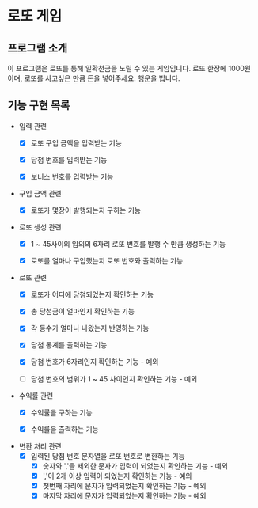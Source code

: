 # 로또 게임

## 프로그램 소개
이 프로그램은 로또를 통해 일확천금을 노릴 수 있는 게임입니다.
로또 한장에 1000원이며, 로또를 사고싶은 만큼 돈을 넣어주세요.
행운을 빕니다.

## 기능 구현 목록
- 입력 관련
  - [x] 로또 구입 금액을 입력받는 기능
  - [x] 당첨 번호를 입력받는 기능
  - [x] 보너스 번호를 입력받는 기능


- 구입 금액 관련
  - [x] 로또가 몇장이 발행되는지 구하는 기능


- 로또 생성 관련
  - [x] 1 ~ 45사이의 임의의 6자리 로또 번호를 발행 수 만큼 생성하는 기능
  - [x] 로또를 얼마나 구입했는지 로또 번호와 출력하는 기능


- 로또 관련
  - [x] 로또가 어디에 당첨되었는지 확인하는 기능
  - [x] 총 당첨금이 얼마인지 확인하는 기능
  - [x] 각 등수가 얼마나 나왔는지 반영하는 기능
  - [x] 당첨 통계를 출력하는 기능
  - [x] 당첨 번호가 6자리인지 확인하는 기능 - 예외
  - [ ] 당첨 번호의 범위가 1 ~ 45 사이인지 확인하는 기능 - 예외


- 수익률 관련
  - [x] 수익률을 구하는 기능
  - [x] 수익률을 출력하는 기능


- 변환 처리 관련
  - [x] 입력된 당첨 번호 문자열을 로또 번호로 변환하는 기능
    - [x] 숫자와 ','을 제외한 문자가 입력이 되었는지 확인하는 기능 - 예외
    - [x] ','이 2개 이상 입력이 되었는지 확인하는 기능 - 예외
    - [x] 첫번째 자리에 문자가 입력되었는지 확인하는 기능 - 예외
    - [x] 마지막 자리에 문자가 입력되었는지 확인하는 기능 - 예외